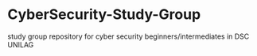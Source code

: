 # CyberSecurity-Study-Group
study group repository for cyber security beginners/intermediates in DSC UNILAG
